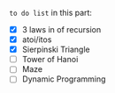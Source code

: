 `to do list` in this part:
- [x] 3 laws in of recursion
- [x] atoi/itos
- [x] Sierpinski Triangle
- [ ] Tower of Hanoi
- [ ] Maze
- [ ] Dynamic Programming
